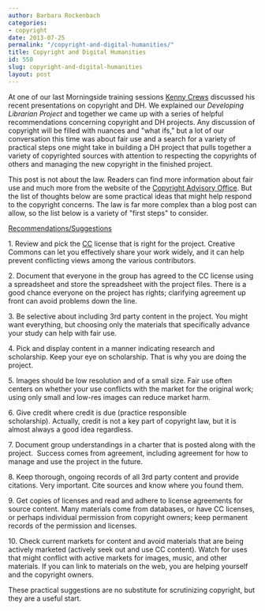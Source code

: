 ```yaml
---
author: Barbara Rockenbach
categories:
- copyright
date: 2013-07-25
permalink: "/copyright-and-digital-humanities/"
title: Copyright and Digital Humanities
id: 550
slug: copyright-and-digital-humanities
layout: post
---
```

At one of our last Morningside training sessions <a href="http://copyright.columbia.edu/copyright/about/director-and-staff/">Kenny Crews</a> discussed his recent presentations on copyright and DH. We explained our <i>Developing Librarian Project</i> and together we came up with a series of helpful recommendations concerning copyright and DH projects. Any discussion of copyright will be filled with nuances and "what ifs," but a lot of our conversation this time was about fair use and a search for a variety of practical steps one might take in building a DH project that pulls together a variety of copyrighted sources with attention to respecting the copyrights of others and managing the new copyright in the finished project.

This post is not about the law. Readers can find more information about fair use and much more from the website of the <a href="http://copyright.columbia.edu/">Copyright Advisory Office</a>. But the list of thoughts below are some practical ideas that might help respond to the copyright concerns. The law is far more complex than a blog post can allow, so the list below is a variety of "first steps" to consider.

<span style="text-decoration: underline;">Recommendations/Suggestions</span>

<p>1. Review and pick the <a href="http://creativecommons.org/licenses/">CC</a> license that is right for the project. Creative Commons can let you effectively share your work widely, and it can help prevent conflicting views among the various contributors.</p>
<p>2. Document that everyone in the group has agreed to the CC license using a spreadsheet and store the spreadsheet with the project files. There is a good chance everyone on the project has rights; clarifying agreement up front can avoid problems down the line.</p>
<p>3. Be selective about including 3rd party content in the project. You might want everything, but choosing only the materials that specifically advance your study can help with fair use.</p>
<p>4. Pick and display content in a manner indicating research and scholarship. Keep your eye on scholarship. That is why you are doing the project.</p>
<p>5. Images should be low resolution and of a small size. Fair use often centers on whether your use conflicts with the market for the original work; using only small and low-res images can reduce market harm. </p>
<p>6. Give credit where credit is due (practice responsible scholarship). Actually, credit is not a key part of copyright law, but it is almost always a good idea regardless.</p>
<p>7. Document group understandings in a charter that is posted along with the project.  Success comes from agreement, including agreement for how to manage and use the project in the future.</p>
<p>8. Keep thorough, ongoing records of all 3rd party content and provide citations. Very important. Cite sources and know where you found them.</p>
<p>9. Get copies of licenses and read and adhere to license agreements for source content. Many materials come from databases, or have CC licenses, or perhaps individual permission from copyright owners; keep permanent records of the permission and licenses.</p>
<p>10. Check current markets for content and avoid materials that are being actively marketed (actively seek out and use CC content). Watch for uses that might conflict with active markets for images, music, and other materials. If you can link to materials on the web, you are helping yourself and the copyright owners.</p>

<p>These practical suggestions are no substitute for scrutinizing copyright, but they are a useful start.</p>

